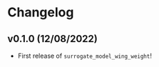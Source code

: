 # Changelog

<!--next-version-placeholder-->

## v0.1.0 (12/08/2022)

- First release of `surrogate_model_wing_weight`!